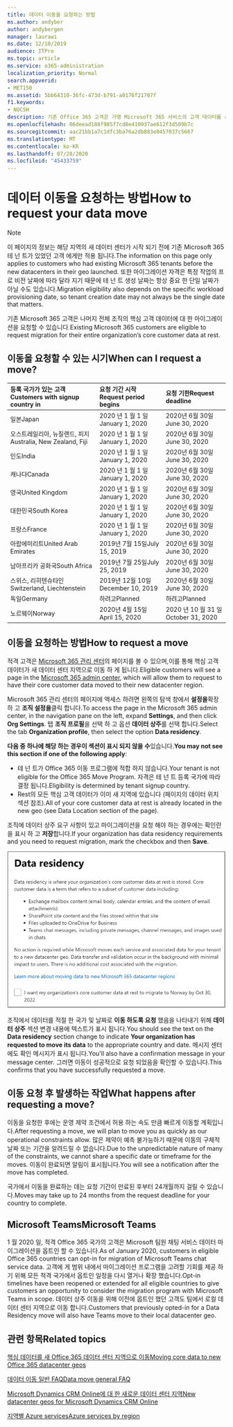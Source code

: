 ```yaml
---
title: 데이터 이동을 요청하는 방법
ms.author: andyber
author: andybergen
manager: laurawi
ms.date: 12/10/2019
audience: ITPro
ms.topic: article
ms.service: o365-administration
localization_priority: Normal
search.appverid:
- MET150
ms.assetid: 5bb64310-36fc-473d-b791-a0176f21707f
f1.keywords:
- NOCSH
description: 기존 Office 365 고객은 가맹 Microsoft 365 서비스의 고객 데이터를 새 지역으로 이동 하기 위해 해당 국가의 마감 시간 전에 요청을 제출 해야 합니다.
ms.openlocfilehash: 06deead188f985f7cd8e410937ae612f3d509b7c
ms.sourcegitcommit: aac21bb1a7c1dfc3ba76a2db883e0457037c5667
ms.translationtype: MT
ms.contentlocale: ko-KR
ms.lasthandoff: 07/28/2020
ms.locfileid: "45433759"
---
```

# <a name="how-to-request-your-data-move"></a><span data-ttu-id="3c421-103">데이터 이동을 요청하는 방법</span><span class="sxs-lookup"><span data-stu-id="3c421-103">How to request your data move</span></span>

> [!NOTE]
> <span data-ttu-id="3c421-104">이 페이지의 정보는 해당 지역의 새 데이터 센터가 시작 되기 전에 기존 Microsoft 365 테 넌 트가 있었던 고객 에게만 적용 됩니다.</span><span class="sxs-lookup"><span data-stu-id="3c421-104">The information on this page only applies to customers who had existing Microsoft 365 tenants before the new datacenters in their geo launched.</span></span> <span data-ttu-id="3c421-105">또한 마이그레이션 자격은 특정 작업의 프로 비전 날짜에 따라 달라 지기 때문에 테 넌 트 생성 날짜는 항상 중요 한 단일 날짜가 아닐 수도 있습니다.</span><span class="sxs-lookup"><span data-stu-id="3c421-105">Migration eligibility also depends on the specific workload provisioning date, so tenant creation date may not always be the single date that matters.</span></span>
  
<span data-ttu-id="3c421-106">기존 Microsoft 365 고객은 나머지 전체 조직의 핵심 고객 데이터에 대 한 마이그레이션을 요청할 수 있습니다.</span><span class="sxs-lookup"><span data-stu-id="3c421-106">Existing Microsoft 365 customers are eligible to request migration for their entire organization’s core customer data at rest.</span></span>  
  
## <a name="when-can-i-request-a-move"></a><span data-ttu-id="3c421-107">이동을 요청할 수 있는 시기</span><span class="sxs-lookup"><span data-stu-id="3c421-107">When can I request a move?</span></span>

|<span data-ttu-id="3c421-108">**등록 국가가 있는 고객**</span><span class="sxs-lookup"><span data-stu-id="3c421-108">**Customers with signup country in**</span></span>|<span data-ttu-id="3c421-109">**요청 기간 시작**</span><span class="sxs-lookup"><span data-stu-id="3c421-109">**Request period begins**</span></span>|<span data-ttu-id="3c421-110">**요청 기한**</span><span class="sxs-lookup"><span data-stu-id="3c421-110">**Request deadline**</span></span>|
|:-----|:-----|:-----|
|<span data-ttu-id="3c421-111">일본</span><span class="sxs-lookup"><span data-stu-id="3c421-111">Japan</span></span>  <br/> |<span data-ttu-id="3c421-112">2020 년 1 월 1 일</span><span class="sxs-lookup"><span data-stu-id="3c421-112">January 1, 2020</span></span>  <br/> |<span data-ttu-id="3c421-113">2020년 6월 30일</span><span class="sxs-lookup"><span data-stu-id="3c421-113">June 30, 2020</span></span>  <br/> |
|<span data-ttu-id="3c421-114">오스트레일리아, 뉴질랜드, 피지</span><span class="sxs-lookup"><span data-stu-id="3c421-114">Australia, New Zealand, Fiji</span></span>  <br/> |<span data-ttu-id="3c421-115">2020 년 1 월 1 일</span><span class="sxs-lookup"><span data-stu-id="3c421-115">January 1, 2020</span></span>  <br/> |<span data-ttu-id="3c421-116">2020년 6월 30일</span><span class="sxs-lookup"><span data-stu-id="3c421-116">June 30, 2020</span></span>  <br/> |
|<span data-ttu-id="3c421-117">인도</span><span class="sxs-lookup"><span data-stu-id="3c421-117">India</span></span>  <br/> |<span data-ttu-id="3c421-118">2020 년 1 월 1 일</span><span class="sxs-lookup"><span data-stu-id="3c421-118">January 1, 2020</span></span>  <br/> |<span data-ttu-id="3c421-119">2020년 6월 30일</span><span class="sxs-lookup"><span data-stu-id="3c421-119">June 30, 2020</span></span>  <br/> |
|<span data-ttu-id="3c421-120">캐나다</span><span class="sxs-lookup"><span data-stu-id="3c421-120">Canada</span></span>  <br/> |<span data-ttu-id="3c421-121">2020 년 1 월 1 일</span><span class="sxs-lookup"><span data-stu-id="3c421-121">January 1, 2020</span></span>  <br/> |<span data-ttu-id="3c421-122">2020년 6월 30일</span><span class="sxs-lookup"><span data-stu-id="3c421-122">June 30, 2020</span></span>  <br/> |
|<span data-ttu-id="3c421-123">영국</span><span class="sxs-lookup"><span data-stu-id="3c421-123">United Kingdom</span></span>  <br/> |<span data-ttu-id="3c421-124">2020 년 1 월 1 일</span><span class="sxs-lookup"><span data-stu-id="3c421-124">January 1, 2020</span></span>  <br/> |<span data-ttu-id="3c421-125">2020년 6월 30일</span><span class="sxs-lookup"><span data-stu-id="3c421-125">June 30, 2020</span></span>  <br/> |
|<span data-ttu-id="3c421-126">대한민국</span><span class="sxs-lookup"><span data-stu-id="3c421-126">South Korea</span></span>  <br/> |<span data-ttu-id="3c421-127">2020 년 1 월 1 일</span><span class="sxs-lookup"><span data-stu-id="3c421-127">January 1, 2020</span></span>  <br/> |<span data-ttu-id="3c421-128">2020년 6월 30일</span><span class="sxs-lookup"><span data-stu-id="3c421-128">June 30, 2020</span></span>  <br/> |
|<span data-ttu-id="3c421-129">프랑스</span><span class="sxs-lookup"><span data-stu-id="3c421-129">France</span></span>  <br/> |<span data-ttu-id="3c421-130">2020 년 1 월 1 일</span><span class="sxs-lookup"><span data-stu-id="3c421-130">January 1, 2020</span></span>  <br/> |<span data-ttu-id="3c421-131">2020년 6월 30일</span><span class="sxs-lookup"><span data-stu-id="3c421-131">June 30, 2020</span></span>  <br/> |
|<span data-ttu-id="3c421-132">아랍에미리트</span><span class="sxs-lookup"><span data-stu-id="3c421-132">United Arab Emirates</span></span>  <br/> |<span data-ttu-id="3c421-133">2019년 7월 15일</span><span class="sxs-lookup"><span data-stu-id="3c421-133">July 15, 2019</span></span>  <br/> |<span data-ttu-id="3c421-134">2020년 6월 30일</span><span class="sxs-lookup"><span data-stu-id="3c421-134">June 30, 2020</span></span>  <br/> |
|<span data-ttu-id="3c421-135">남아프리카 공화국</span><span class="sxs-lookup"><span data-stu-id="3c421-135">South Africa</span></span>  <br/> |<span data-ttu-id="3c421-136">2019년 7월 25일</span><span class="sxs-lookup"><span data-stu-id="3c421-136">July 25, 2019</span></span>  <br/> |<span data-ttu-id="3c421-137">2020년 6월 30일</span><span class="sxs-lookup"><span data-stu-id="3c421-137">June 30, 2020</span></span>  <br/> |
|<span data-ttu-id="3c421-138">스위스, 리히텐슈타인</span><span class="sxs-lookup"><span data-stu-id="3c421-138">Switzerland, Liechtenstein</span></span>  <br/> |<span data-ttu-id="3c421-139">2019년 12월 10일</span><span class="sxs-lookup"><span data-stu-id="3c421-139">December 10, 2019</span></span>  <br/> |<span data-ttu-id="3c421-140">2020년 6월 30일</span><span class="sxs-lookup"><span data-stu-id="3c421-140">June 30, 2020</span></span>  <br/> |
|<span data-ttu-id="3c421-141">독일</span><span class="sxs-lookup"><span data-stu-id="3c421-141">Germany</span></span>  <br/> |<span data-ttu-id="3c421-142">하려고</span><span class="sxs-lookup"><span data-stu-id="3c421-142">Planned</span></span>  <br/> |<span data-ttu-id="3c421-143">하려고</span><span class="sxs-lookup"><span data-stu-id="3c421-143">Planned</span></span>  <br/> |
|<span data-ttu-id="3c421-144">노르웨이</span><span class="sxs-lookup"><span data-stu-id="3c421-144">Norway</span></span>  <br/> |<span data-ttu-id="3c421-145">2020년 4월 15일</span><span class="sxs-lookup"><span data-stu-id="3c421-145">April 15, 2020</span></span>  <br/> |<span data-ttu-id="3c421-146">2020 년 10 월 31 일</span><span class="sxs-lookup"><span data-stu-id="3c421-146">October 31, 2020</span></span>  <br/> |
   
## <a name="how-to-request-a-move"></a><span data-ttu-id="3c421-147">이동을 요청하는 방법</span><span class="sxs-lookup"><span data-stu-id="3c421-147">How to request a move</span></span>

<span data-ttu-id="3c421-148">적격 고객은 [Microsoft 365 관리 센터](https://aka.ms/365admin)의 페이지를 볼 수 있으며,이를 통해 핵심 고객 데이터가 새 데이터 센터 지역으로 이동 하 게 됩니다.</span><span class="sxs-lookup"><span data-stu-id="3c421-148">Eligible customers will see a page in the [Microsoft 365 admin center](https://aka.ms/365admin), which will allow them to request to have their core customer data moved to their new datacenter region.</span></span>  
  
<span data-ttu-id="3c421-149">Microsoft 365 관리 센터의 페이지에 액세스 하려면 왼쪽의 탐색 창에서 **설정을**확장 하 고 **조직 설정을**클릭 합니다.</span><span class="sxs-lookup"><span data-stu-id="3c421-149">To access the page in the Microsoft 365 admin center, in the navigation pane on the left, expand **Settings**, and then click **Org Settings**.</span></span>
<span data-ttu-id="3c421-150">탭 **조직 프로필**을 선택 하 고 옵션 **데이터 상주**를 선택 합니다.</span><span class="sxs-lookup"><span data-stu-id="3c421-150">Select the tab **Organization profile**, then select the option **Data residency**.</span></span>
  
<span data-ttu-id="3c421-151">**다음 중 하나에 해당 하는 경우이 섹션이 표시 되지 않을 수**있습니다.</span><span class="sxs-lookup"><span data-stu-id="3c421-151">**You may not see this section if one of the following apply**:</span></span>
- <span data-ttu-id="3c421-152">테 넌 트가 Office 365 이동 프로그램에 적합 하지 않습니다.</span><span class="sxs-lookup"><span data-stu-id="3c421-152">Your tenant is not eligible for the Office 365 Move Program.</span></span>  <span data-ttu-id="3c421-153">자격은 테 넌 트 등록 국가에 따라 결정 됩니다.</span><span class="sxs-lookup"><span data-stu-id="3c421-153">Eligibility is determined by tenant signup country.</span></span>
- <span data-ttu-id="3c421-154">Rest의 모든 핵심 고객 데이터가 이미 새 지역에 있습니다 (페이지의 데이터 위치 섹션 참조).</span><span class="sxs-lookup"><span data-stu-id="3c421-154">All of your core customer data at rest is already located in the new geo (see Data Location section of the page).</span></span> 
  
<span data-ttu-id="3c421-155">조직에 데이터 상주 요구 사항이 있고 마이그레이션을 요청 해야 하는 경우에는 확인란을 표시 하 고 **저장**합니다.</span><span class="sxs-lookup"><span data-stu-id="3c421-155">If your organization has data residency requirements and you need to request migration, mark the checkbox and then **Save**.</span></span>
  
![데이터 센터 옵트인 작업 화면](media/dataresidencyflyoutae.jpg)
  
<span data-ttu-id="3c421-157">조직에서 데이터를 적절 한 국가 및 날짜로 **이동 하도록 요청** 했음을 나타내기 위해 **데이터 상주** 섹션 변경 내용에 텍스트가 표시 됩니다.</span><span class="sxs-lookup"><span data-stu-id="3c421-157">You should see the text on the **Data residency** section change to indicate **Your organization has requested to move its data** to the appropriate country and date.</span></span> <span data-ttu-id="3c421-158">메시지 센터에도 확인 메시지가 표시 됩니다.</span><span class="sxs-lookup"><span data-stu-id="3c421-158">You'll also have a confirmation message in your message center.</span></span> <span data-ttu-id="3c421-159">그러면 이동이 성공적으로 요청 되었음을 확인할 수 있습니다.</span><span class="sxs-lookup"><span data-stu-id="3c421-159">This confirms that you have successfully requested a move.</span></span> 


  
## <a name="what-happens-after-requesting-a-move"></a><span data-ttu-id="3c421-160">이동 요청 후 발생하는 작업</span><span class="sxs-lookup"><span data-stu-id="3c421-160">What happens after requesting a move?</span></span>

<span data-ttu-id="3c421-161">이동을 요청한 후에는 운영 제약 조건에서 허용 하는 속도 만큼 빠르게 이동할 계획입니다.</span><span class="sxs-lookup"><span data-stu-id="3c421-161">After requesting a move, we will plan to move you as quickly as our operational constraints allow.</span></span> <span data-ttu-id="3c421-162">많은 제약이 예측 불가능하기 때문에 이동의 구체적 날짜 또는 기간을 알려드릴 수 없습니다.</span><span class="sxs-lookup"><span data-stu-id="3c421-162">Due to the unpredictable nature of many of the constraints, we cannot share a specific date or timeframe for the moves.</span></span> <span data-ttu-id="3c421-163">이동이 완료되면 알림이 표시됩니다.</span><span class="sxs-lookup"><span data-stu-id="3c421-163">You will see a notification after the move has completed.</span></span>
  
<span data-ttu-id="3c421-164">국가에서 이동을 완료하는 데는 요청 기간이 만료된 후부터 24개월까지 걸릴 수 있습니다.</span><span class="sxs-lookup"><span data-stu-id="3c421-164">Moves may take up to 24 months from the request deadline for your country to complete.</span></span>
  
## <a name="microsoft-teams"></a><span data-ttu-id="3c421-165">Microsoft Teams</span><span class="sxs-lookup"><span data-stu-id="3c421-165">Microsoft Teams</span></span>

<span data-ttu-id="3c421-166">1 월 2020 일, 적격 Office 365 국가의 고객은 Microsoft 팀원 채팅 서비스 데이터 마이그레이션을 옵트인 할 수 있습니다.</span><span class="sxs-lookup"><span data-stu-id="3c421-166">As of January 2020, customers in eligible Office 365 countries can opt-in for migration of Microsoft Teams chat service data.</span></span>  <span data-ttu-id="3c421-167">고객에 게 범위 내에서 마이그레이션 프로그램을 고려할 기회를 제공 하기 위해 모든 적격 국가에서 옵트인 일정을 다시 열거나 확장 했습니다.</span><span class="sxs-lookup"><span data-stu-id="3c421-167">Opt-in timelines have been reopened or extended for all eligible countries to give customers an opportunity to consider the migration program with Microsoft Teams in scope.</span></span> <span data-ttu-id="3c421-168">데이터 상주 이동을 위해 이전에 옵트인 했던 고객도 팀에서 로컬 데이터 센터 지역으로 이동 합니다.</span><span class="sxs-lookup"><span data-stu-id="3c421-168">Customers that previously opted-in for a Data Residency move will also have Teams move to their local datacenter geo.</span></span>

## <a name="related-topics"></a><span data-ttu-id="3c421-169">관련 항목</span><span class="sxs-lookup"><span data-stu-id="3c421-169">Related topics</span></span>

[<span data-ttu-id="3c421-170">핵심 데이터를 새 Office 365 데이터 센터 지역으로 이동</span><span class="sxs-lookup"><span data-stu-id="3c421-170">Moving core data to new Office 365 datacenter geos</span></span>](moving-data-to-new-datacenter-geos.md)

[<span data-ttu-id="3c421-171">데이터 이동 일반 FAQ</span><span class="sxs-lookup"><span data-stu-id="3c421-171">Data move general FAQ</span></span>](data-move-faq.md)

[<span data-ttu-id="3c421-172">Microsoft Dynamics CRM Online에 대 한 새로운 데이터 센터 지역</span><span class="sxs-lookup"><span data-stu-id="3c421-172">New datacenter geos for Microsoft Dynamics CRM Online</span></span>](https://go.microsoft.com/fwlink/p/?Linkid=615924)
  
[<span data-ttu-id="3c421-173">지역별 Azure services</span><span class="sxs-lookup"><span data-stu-id="3c421-173">Azure services by region</span></span>](https://azure.microsoft.com/regions/)
  

